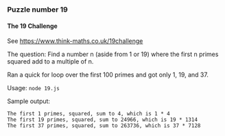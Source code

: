 ### Puzzle number 19
#### The 19 Challenge

See https://www.think-maths.co.uk/19challenge

The question: Find a number n (aside from 1 or 19) where the first n primes squared add to a multiple of n.

Ran a quick for loop over the first 100 primes and got only 1, 19, and 37.

Usage: `node 19.js`

Sample output:
```
The first 1 primes, squared, sum to 4, which is 1 * 4
The first 19 primes, squared, sum to 24966, which is 19 * 1314
The first 37 primes, squared, sum to 263736, which is 37 * 7128
```